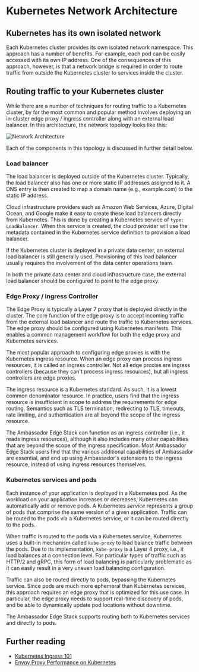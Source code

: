 # Kubernetes Network Architecture

## Kubernetes has its own isolated network

Each Kubernetes cluster provides its own isolated network namespace. This approach has a number of benefits. For example, each pod can be easily accessed with its own IP address. One of the consequences of this approach, however, is that a network bridge is required in order to route traffic from outside the Kubernetes cluster to services inside the cluster.

## Routing traffic to your Kubernetes cluster

While there are a number of techniques for routing traffic to a Kubernetes cluster, by far the most common and popular method involves deploying an in-cluster edge proxy / ingress controller along with an external load balancer. In this architecture, the network topology looks like this:

![Network Architecture](../../../images/network-architecture.png)

Each of the components in this topology is discussed in further detail below.

### Load balancer

The load balancer is deployed outside of the Kubernetes cluster. Typically, the load balancer also has one or more static IP addresses assigned to it. A DNS entry is then created to map a domain name (e.g., example.com) to the static IP address.

Cloud infrastructure providers such as Amazon Web Services, Azure, Digital Ocean, and Google make it easy to create these load balancers directly from Kubernetes. This is done by creating a Kubernetes service of `type: LoadBalancer`. When this service is created, the cloud provider will use the metadata contained in the Kubernetes service definition to provision a load balancer.

If the Kubernetes cluster is deployed in a private data center, an external load balancer is still generally used. Provisioning of this load balancer usually requires the involvement of the data center operations team.

In both the private data center and cloud infrastructure case, the external load balancer should be configured to point to the edge proxy.

### Edge Proxy / Ingress Controller

The Edge Proxy is typically a Layer 7 proxy that is deployed directly in the cluster. The core function of the edge proxy is to accept incoming traffic from the external load balancer and route the traffic to Kubernetes services. The edge proxy should be configured using Kubernetes manifests. This enables a common management workflow for both the edge proxy and Kubernetes services.

The most popular approach to configuring edge proxies is with the Kubernetes ingress resource. When an edge proxy can process ingress resources, it is called an ingress controller. Not all edge proxies are ingress controllers (because they can't process ingress resources), but all ingress controllers are edge proxies.

The ingress resource is a Kubernetes standard. As such, it is a lowest common denominator resource. In practice, users find that the ingress resource is insufficient in scope to address the requirements for edge routing. Semantics such as TLS termination, redirecting to TLS, timeouts, rate limiting, and authentication are all beyond the scope of the ingress resource.

The Ambassador Edge Stack can function as an ingress controller (i.e., it reads ingress resources), although it also includes many other capabilities that are beyond the scope of the ingress specification. Most Ambassador Edge Stack users find that the various additional capabilities of Ambassador are essential, and end up using Ambassador's extensions to the ingress resource, instead of using ingress resources themselves.

### Kubernetes services and pods

Each instance of your application is deployed in a Kubernetes pod. As the workload on your application increases or decreases, Kubernetes can automatically add or remove pods. A Kubernetes _service_ represents a group of pods that comprise the same version of a given application. Traffic can be routed to the pods via a Kubernetes service, or it can be routed directly to the pods.

When traffic is routed to the pods via a Kubernetes service, Kubernetes uses a built-in mechanism called `kube-proxy` to load balance traffic between the pods. Due to its implementation, `kube-proxy` is a Layer 4 proxy, i.e., it load balances at a connection level. For particular types of traffic such as HTTP/2 and gRPC, this form of load balancing is particularly problematic as it can easily result in a very uneven load balancing configuration.

Traffic can also be routed directly to pods, bypassing the Kubernetes service. Since pods are much more ephemeral than Kubernetes services, this approach requires an edge proxy that is optimized for this use case. In particular, the edge proxy needs to support real-time discovery of pods, and be able to dynamically update pod locations without downtime.

The Ambassador Edge Stack supports routing both to Kubernetes services and directly to pods.

## Further reading

* [Kubernetes Ingress 101](https://blog.getambassador.io/kubernetes-ingress-nodeport-load-balancers-and-ingress-controllers-6e29f1c44f2d)
* [Envoy Proxy Performance on Kubernetes](/resources/envoyproxy-performance-on-k8s/)
